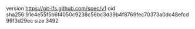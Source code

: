 version https://git-lfs.github.com/spec/v1
oid sha256:91e4e55f5b6f4050c9238c56bc3d39b4f8769fec70373a0dc48efcd99f3d29ec
size 3492
